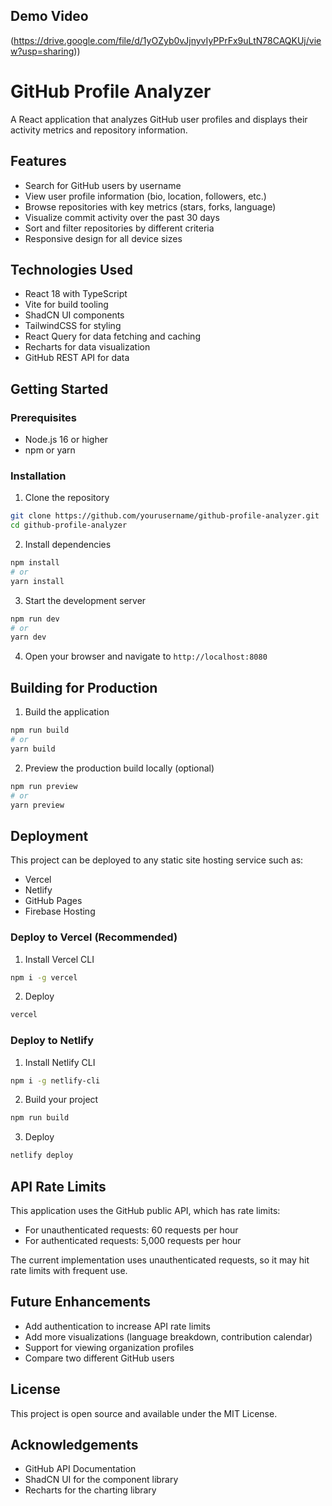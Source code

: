 ##  Demo Video
(https://drive.google.com/file/d/1yOZyb0vJjnyvIyPPrFx9uLtN78CAQKUj/view?usp=sharing))

# GitHub Profile Analyzer

A React application that analyzes GitHub user profiles and displays their activity metrics and repository information.

## Features

- Search for GitHub users by username
- View user profile information (bio, location, followers, etc.)
- Browse repositories with key metrics (stars, forks, language)
- Visualize commit activity over the past 30 days
- Sort and filter repositories by different criteria
- Responsive design for all device sizes

## Technologies Used

- React 18 with TypeScript
- Vite for build tooling
- ShadCN UI components
- TailwindCSS for styling
- React Query for data fetching and caching
- Recharts for data visualization
- GitHub REST API for data

## Getting Started

### Prerequisites

- Node.js 16 or higher
- npm or yarn

### Installation

1. Clone the repository
```bash
git clone https://github.com/yourusername/github-profile-analyzer.git
cd github-profile-analyzer
```

2. Install dependencies
```bash
npm install
# or
yarn install
```

3. Start the development server
```bash
npm run dev
# or
yarn dev
```

4. Open your browser and navigate to `http://localhost:8080`

## Building for Production

1. Build the application
```bash
npm run build
# or
yarn build
```

2. Preview the production build locally (optional)
```bash
npm run preview
# or
yarn preview
```

## Deployment

This project can be deployed to any static site hosting service such as:

- Vercel
- Netlify
- GitHub Pages
- Firebase Hosting

### Deploy to Vercel (Recommended)

1. Install Vercel CLI
```bash
npm i -g vercel
```

2. Deploy
```bash
vercel
```

### Deploy to Netlify

1. Install Netlify CLI
```bash
npm i -g netlify-cli
```

2. Build your project
```bash
npm run build
```

3. Deploy
```bash
netlify deploy
```

## API Rate Limits

This application uses the GitHub public API, which has rate limits:

- For unauthenticated requests: 60 requests per hour
- For authenticated requests: 5,000 requests per hour

The current implementation uses unauthenticated requests, so it may hit rate limits with frequent use.

## Future Enhancements

- Add authentication to increase API rate limits
- Add more visualizations (language breakdown, contribution calendar)
- Support for viewing organization profiles
- Compare two different GitHub users

## License

This project is open source and available under the MIT License.

## Acknowledgements

- GitHub API Documentation
- ShadCN UI for the component library
- Recharts for the charting library
